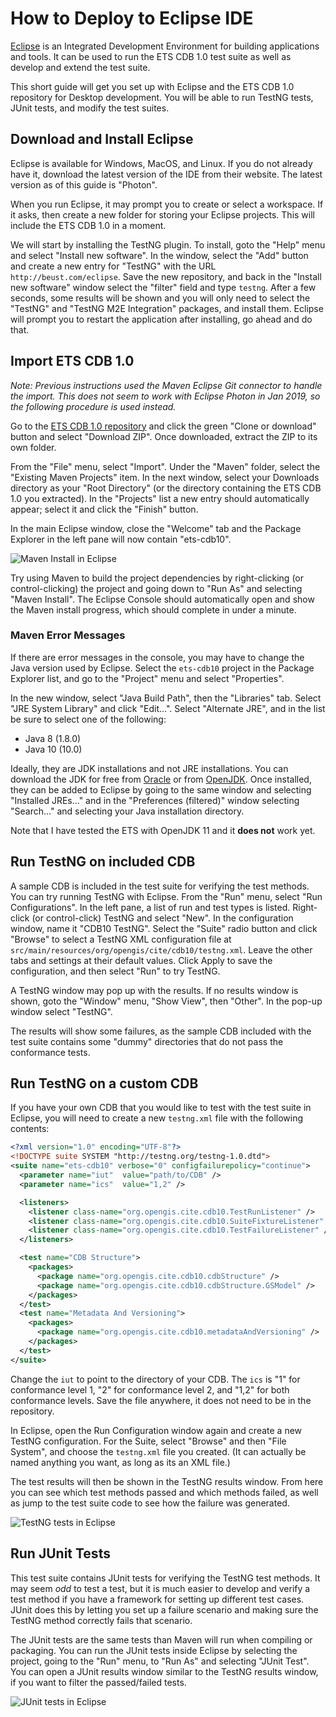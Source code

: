 # How to Deploy to Eclipse IDE

[Eclipse][Eclipse] is an Integrated Development Environment for building applications and tools. It can be used to run the ETS CDB 1.0 test suite as well as develop and extend the test suite.

This short guide will get you set up with Eclipse and the ETS CDB 1.0 repository for Desktop development. You will be able to run TestNG tests, JUnit tests, and modify the test suites.

[Eclipse]: https://www.eclipse.org/ide/

## Download and Install Eclipse

Eclipse is available for Windows, MacOS, and Linux. If you do not already have it, download the latest version of the IDE from their website. The latest version as of this guide is "Photon".

When you run Eclipse, it may prompt you to create or select a workspace. If it asks, then create a new folder for storing your Eclipse projects. This will include the ETS CDB 1.0 in a moment.

We will start by installing the TestNG plugin. To install, goto the "Help" menu and select "Install new software". In the window, select the "Add" button and create a new entry for "TestNG" with the URL `http://beust.com/eclipse`. Save the new repository, and back in the "Install new software" window select the "filter" field and type `testng`. After a few seconds, some results will be shown and you will only need to select the "TestNG" and "TestNG M2E Integration" packages, and install them. Eclipse will prompt you to restart the application after installing, go ahead and do that.

## Import ETS CDB 1.0

*Note: Previous instructions used the Maven Eclipse Git connector to handle the import. This does not seem to work with Eclipse Photon in Jan 2019, so the following procedure is used instead.*

Go to the [ETS CDB 1.0 repository](https://github.com/opengeospatial/ets-cdb10) and click the green "Clone or download" button and select "Download ZIP". Once downloaded, extract the ZIP to its own folder.

From the "File" menu, select "Import". Under the "Maven" folder, select the "Existing Maven Projects" item. In the next window, select your Downloads directory as your "Root Directory" (or the directory containing the ETS CDB 1.0 you extracted). In the "Projects" list a new entry should automatically appear; select it and click the "Finish" button.

In the main Eclipse window, close the "Welcome" tab and the Package Explorer in the left pane will now contain "ets-cdb10".

![Maven Install in Eclipse](img/eclipse-run-as.png)

Try using Maven to build the project dependencies by right-clicking (or control-clicking) the project and going down to "Run As" and selecting "Maven Install". The Eclipse Console should automatically open and show the Maven install progress, which should complete in under a minute.

### Maven Error Messages

If there are error messages in the console, you may have to change the Java version used by Eclipse. Select the `ets-cdb10` project in the Package Explorer list, and go to the "Project" menu and select "Properties".

In the new window, select "Java Build Path", then the "Libraries" tab. Select "JRE System Library" and click "Edit…". Select "Alternate JRE", and in the list be sure to select one of the following:

* Java 8 (1.8.0)
* Java 10 (10.0)

Ideally, they are JDK installations and not JRE installations. You can download the JDK for free from [Oracle](https://www.oracle.com/technetwork/java/javase/downloads/index-jsp-138363.html#javasejdk) or from [OpenJDK](https://jdk.java.net/10/). Once installed, they can be added to Eclipse by going to the same window and selecting "Installed JREs…" and in the "Preferences (filtered)" window selecting "Search…" and selecting your Java installation directory.

Note that I have tested the ETS with OpenJDK 11 and it **does not** work yet.

## Run TestNG on included CDB

A sample CDB is included in the test suite for verifying the test methods. You can try running TestNG with Eclipse. From the "Run" menu, select "Run Configurations". In the left pane, a list of run and test types is listed. Right-click (or control-click) TestNG and select "New". In the configuration window, name it "CDB10 TestNG". Select the "Suite" radio button and click "Browse" to select a TestNG XML configuration file at `src/main/resources/org/opengis/cite/cdb10/testng.xml`. Leave the other tabs and settings at their default values. Click Apply to save the configuration, and then select "Run" to try TestNG.

A TestNG window may pop up with the results. If no results window is shown, goto the "Window" menu, "Show View", then "Other". In the pop-up window select "TestNG".

The results will show some failures, as the sample CDB included with the test suite contains some "dummy" directories that do not pass the conformance tests.

## Run TestNG on a custom CDB

If you have your own CDB that you would like to test with the test suite in Eclipse, you will need to create a new `testng.xml` file with the following contents:

```xml
<?xml version="1.0" encoding="UTF-8"?>
<!DOCTYPE suite SYSTEM "http://testng.org/testng-1.0.dtd">
<suite name="ets-cdb10" verbose="0" configfailurepolicy="continue">
  <parameter name="iut"  value="path/to/CDB" />
  <parameter name="ics"  value="1,2" />

  <listeners>
    <listener class-name="org.opengis.cite.cdb10.TestRunListener" />
    <listener class-name="org.opengis.cite.cdb10.SuiteFixtureListener" />
    <listener class-name="org.opengis.cite.cdb10.TestFailureListener" />
  </listeners>

  <test name="CDB Structure">
    <packages>
      <package name="org.opengis.cite.cdb10.cdbStructure" />
      <package name="org.opengis.cite.cdb10.cdbStructure.GSModel" />
    </packages>
  </test>
  <test name="Metadata And Versioning">
    <packages>
      <package name="org.opengis.cite.cdb10.metadataAndVersioning" />
    </packages>
  </test>
</suite>

```

Change the `iut` to point to the directory of your CDB. The `ics` is "1" for conformance level 1, "2" for conformance level 2, and "1,2" for both conformance levels. Save the file anywhere, it does not need to be in the repository.

In Eclipse, open the Run Configuration window again and create a new TestNG configuration. For the Suite, select "Browse" and then "File System", and choose the `testng.xml` file you created. (It can actually be named anything you want, as long as its an XML file.)

The test results will then be shown in the TestNG results window. From here you can see which test methods passed and which methods failed, as well as jump to the test suite code to see how the failure was generated.

![TestNG tests in Eclipse](img/eclipse-testng.png)

## Run JUnit Tests

This test suite contains JUnit tests for verifying the TestNG test methods. It may seem *odd* to test a test, but it is much easier to develop and verify a test method if you have a framework for setting up different test cases. JUnit does this by letting you set up a failure scenario and making sure the TestNG method correctly fails that scenario.

The JUnit tests are the same tests than Maven will run when compiling or packaging. You can run the JUnit tests inside Eclipse by selecting the project, going to the "Run" menu, to "Run As" and selecting "JUnit Test". You can open a JUnit results window similar to the TestNG results window, if you want to filter the passed/failed tests.

![JUnit tests in Eclipse](img/eclipse-junit.png)
